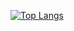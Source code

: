 [![Top Langs](https://github-readme-stats.vercel.app/api/top-langs/?username=Adrigorithm&layout=donut-vertical&langs_count=20)](https://github.com/anuraghazra/github-readme-stats)
